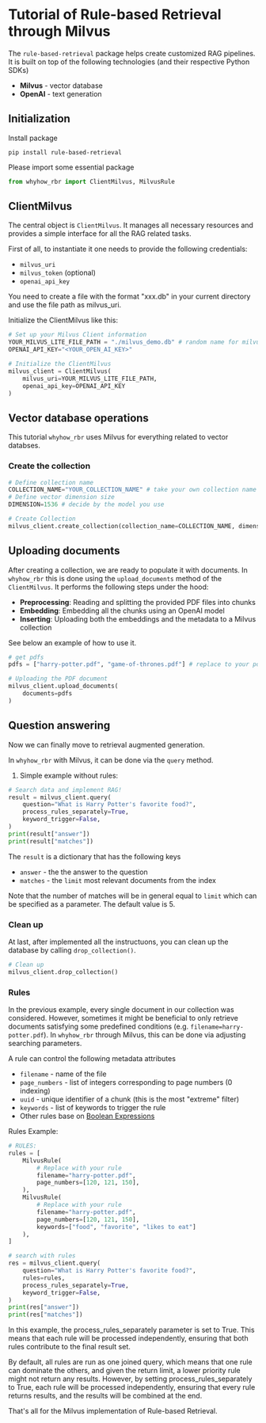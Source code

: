 # Tutorial of Rule-based Retrieval through Milvus

The `rule-based-retrieval` package helps create customized RAG pipelines. It is built on top
of the following technologies (and their respective Python SDKs)

- **Milvus** - vector database
- **OpenAI** - text generation

## Initialization

Install package
```shell
pip install rule-based-retrieval
```

Please import some essential package
```python
from whyhow_rbr import ClientMilvus, MilvusRule
```

## ClientMilvus

The central object is `ClientMilvus`. It manages all necessary resources
and provides a simple interface for all the RAG related tasks.

First of all, to instantiate it one needs to provide the following
credentials:

- `milvus_uri`
- `milvus_token` (optional)
- `openai_api_key`

You need to create a file with the format "xxx.db" in your current directory 
and use the file path as milvus_uri.

Initialize the ClientMilvus like this:

```python
# Set up your Milvus Client information
YOUR_MILVUS_LITE_FILE_PATH = "./milvus_demo.db" # random name for milvus lite local db
OPENAI_API_KEY="<YOUR_OPEN_AI_KEY>"

# Initialize the ClientMilvus
milvus_client = ClientMilvus(
    milvus_uri=YOUR_MILVUS_LITE_FILE_PATH,
    openai_api_key=OPENAI_API_KEY
)
```

## Vector database operations

This tutorial `whyhow_rbr` uses Milvus for everything related to vector databses.

### Create the collection

```python
# Define collection name
COLLECTION_NAME="YOUR_COLLECTION_NAME" # take your own collection name
# Define vector dimension size
DIMENSION=1536 # decide by the model you use

# Create Collection
milvus_client.create_collection(collection_name=COLLECTION_NAME, dimension=DIMENSION)
```

## Uploading documents

After creating a collection, we are ready to populate it with documents. In
`whyhow_rbr` this is done using the `upload_documents` method of the `ClientMilvus`.
It performs the following steps under the hood:

- **Preprocessing**: Reading and splitting the provided PDF files into chunks
- **Embedding**: Embedding all the chunks using an OpenAI model
- **Inserting**: Uploading both the embeddings and the metadata to a Milvus collection

See below an example of how to use it.

```python
# get pdfs
pdfs = ["harry-potter.pdf", "game-of-thrones.pdf"] # replace to your pdfs path

# Uploading the PDF document
milvus_client.upload_documents(
    documents=pdfs
)
```
## Question answering

Now we can finally move to retrieval augmented generation.

In `whyhow_rbr` with Milvus, it can be done via the `query` method.

1. Simple example without rules:

```python
# Search data and implement RAG!
result = milvus_client.query(
    question="What is Harry Potter's favorite food?",
    process_rules_separately=True,
    keyword_trigger=False,
)
print(result["answer"])
print(result["matches"])
```

The `result` is a dictionary that has the following keys

- `answer` - the the answer to the question
- `matches` - the `limit` most relevant documents from the index

Note that the number of matches will be in general equal to `limit` which
can be specified as a parameter. The default value is 5.

### Clean up

At last, after implemented all the instructuons, you can clean up the database
by calling `drop_collection()`.
```python
# Clean up
milvus_client.drop_collection()
```

### Rules

In the previous example, every single document in our collection was considered.
However, sometimes it might be beneficial to only retrieve documents satisfying some
predefined conditions (e.g. `filename=harry-potter.pdf`). In `whyhow_rbr` through Milvus, this
can be done via adjusting searching parameters.

A rule can control the following metadata attributes

- `filename` - name of the file
- `page_numbers` - list of integers corresponding to page numbers (0 indexing)
- `uuid` - unique identifier of a chunk (this is the most "extreme" filter)
- `keywords` - list of keywords to trigger the rule
- Other rules base on [Boolean Expressions](https://milvus.io/docs/boolean.md)

Rules Example:

```python
# RULES:
rules = [
    MilvusRule(
        # Replace with your rule
        filename="harry-potter.pdf",
        page_numbers=[120, 121, 150],
    ),
    MilvusRule(
        # Replace with your rule
        filename="harry-potter.pdf",
        page_numbers=[120, 121, 150],
        keywords=["food", "favorite", "likes to eat"]
    ),
]

# search with rules
res = milvus_client.query(
    question="What is Harry Potter's favorite food?",
    rules=rules,
    process_rules_separately=True,
    keyword_trigger=False,
)
print(res["answer"])
print(res["matches"])
```

In this example, the process_rules_separately parameter is set to True. This means that each rule will be processed independently, ensuring that both rules contribute to the final result set.

By default, all rules are run as one joined query, which means that one rule can dominate the others, and given the return limit, a lower priority rule might not return any results. However, by setting process_rules_separately to True, each rule will be processed independently, ensuring that every rule returns results, and the results will be combined at the end.

That's all for the Milvus implementation of Rule-based Retrieval.